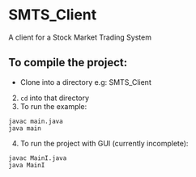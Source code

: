 # SMTS_Client
A client for a Stock Market Trading System


## To compile the project:
* Clone into a directory e.g: SMTS_Client
2. `cd` into that directory
3. To run the example:
```
javac main.java
java main
```
4. To run the project with GUI (currently incomplete):
```
javac MainI.java
java MainI
```
